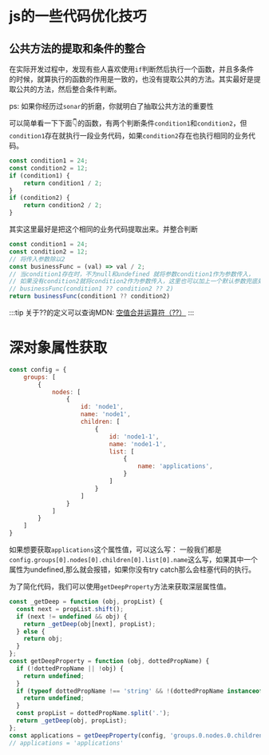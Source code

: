 # js的一些代码优化技巧

## 公共方法的提取和条件的整合

在实际开发过程中，发现有些人喜欢使用`if`判断然后执行一个函数，并且多条件的时候，就算执行的函数的作用是一致的，也没有提取公共的方法。其实最好是提取公共的方法，然后整合条件判断。

ps: 如果你经历过`sonar`的折磨，你就明白了抽取公共方法的重要性

可以简单看一下下面👇的函数，有两个判断条件`condition1`和`condition2`，但`condition1`存在就执行一段业务代码，如果`condition2`存在也执行相同的业务代码。

```javascript
const condition1 = 24;
const condition2 = 12;
if (condition1) {
    return condition1 / 2;
}
if (condition2) {
    return condition2 / 2;
}
```
其实这里最好是把这个相同的业务代码提取出来。并整合判断

```javascript
const condition1 = 24;
const condition2 = 12;
// 将传入参数除以2
const businessFunc = (val) => val / 2;
// 当condition1存在时，不为null和undefined 就将参数condition1作为参数传入，
// 如果没有condition2就将condition2作为参数传入，这里也可以加上一个默认参数兜底处理
// businessFunc(condition1 ?? condition2 ?? 2)
return businessFunc(condition1 ?? condition2)
```

:::tip
关于??的定义可以查询MDN: [空值合并运算符（??）](https://developer.mozilla.org/zh-CN/docs/Web/JavaScript/Reference/Operators/Nullish_coalescing)
:::


# 深对象属性获取

```js
const config = {
    groups: [
        {
            nodes: [
                {
                    id: 'node1',
                    name: 'node1',
                    children: [
                        {
                            id: 'node1-1',
                            name: 'node1-1',
                            list: [
                                {
                                    name: 'applications',
                                }
                            ]
                        }
                    ]
                }
            ]
        }
    ]
}
```

如果想要获取`applications`这个属性值，可以这么写：
一般我们都是`config.groups[0].nodes[0].children[0].list[0].name`这么写，如果其中一个属性为undefined,那么就会报错，如果你没有try catch那么会柱塞代码的执行。

为了简化代码，我们可以使用`getDeepProperty`方法来获取深层属性值。

```js
const _getDeep = function (obj, propList) {
  const next = propList.shift();
  if (next != undefined && obj) {
    return _getDeep(obj[next], propList);
  } else {
    return obj;
  }
};
const getDeepProperty = function (obj, dottedPropName) {
  if (!dottedPropName || !obj) {
    return undefined;
  }
  if (typeof dottedPropName !== 'string' && !(dottedPropName instanceof String)) {
    return undefined;
  }
  const propList = dottedPropName.split('.');
  return _getDeep(obj, propList);
};
const applications = getDeepProperty(config, 'groups.0.nodes.0.children.0.list.0.name')
// applications = 'applications'
```
